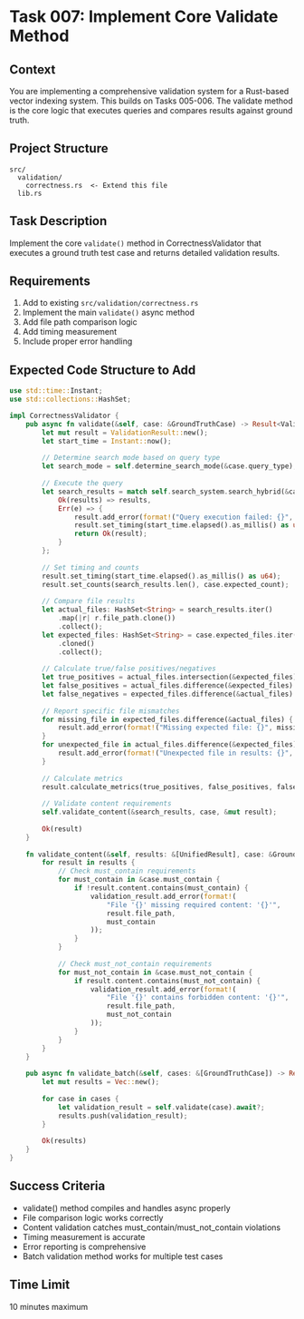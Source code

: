 # Task 007: Implement Core Validate Method

## Context
You are implementing a comprehensive validation system for a Rust-based vector indexing system. This builds on Tasks 005-006. The validate method is the core logic that executes queries and compares results against ground truth.

## Project Structure
```
src/
  validation/
    correctness.rs  <- Extend this file
  lib.rs
```

## Task Description
Implement the core `validate()` method in CorrectnessValidator that executes a ground truth test case and returns detailed validation results.

## Requirements
1. Add to existing `src/validation/correctness.rs`
2. Implement the main `validate()` async method
3. Add file path comparison logic
4. Add timing measurement
5. Include proper error handling

## Expected Code Structure to Add
```rust
use std::time::Instant;
use std::collections::HashSet;

impl CorrectnessValidator {
    pub async fn validate(&self, case: &GroundTruthCase) -> Result<ValidationResult> {
        let mut result = ValidationResult::new();
        let start_time = Instant::now();
        
        // Determine search mode based on query type
        let search_mode = self.determine_search_mode(&case.query_type);
        
        // Execute the query
        let search_results = match self.search_system.search_hybrid(&case.query, search_mode).await {
            Ok(results) => results,
            Err(e) => {
                result.add_error(format!("Query execution failed: {}", e));
                result.set_timing(start_time.elapsed().as_millis() as u64);
                return Ok(result);
            }
        };
        
        // Set timing and counts
        result.set_timing(start_time.elapsed().as_millis() as u64);
        result.set_counts(search_results.len(), case.expected_count);
        
        // Compare file results
        let actual_files: HashSet<String> = search_results.iter()
            .map(|r| r.file_path.clone())
            .collect();
        let expected_files: HashSet<String> = case.expected_files.iter()
            .cloned()
            .collect();
        
        // Calculate true/false positives/negatives
        let true_positives = actual_files.intersection(&expected_files).count();
        let false_positives = actual_files.difference(&expected_files).count();
        let false_negatives = expected_files.difference(&actual_files).count();
        
        // Report specific file mismatches
        for missing_file in expected_files.difference(&actual_files) {
            result.add_error(format!("Missing expected file: {}", missing_file));
        }
        for unexpected_file in actual_files.difference(&expected_files) {
            result.add_error(format!("Unexpected file in results: {}", unexpected_file));
        }
        
        // Calculate metrics
        result.calculate_metrics(true_positives, false_positives, false_negatives);
        
        // Validate content requirements
        self.validate_content(&search_results, case, &mut result);
        
        Ok(result)
    }
    
    fn validate_content(&self, results: &[UnifiedResult], case: &GroundTruthCase, validation_result: &mut ValidationResult) {
        for result in results {
            // Check must_contain requirements
            for must_contain in &case.must_contain {
                if !result.content.contains(must_contain) {
                    validation_result.add_error(format!(
                        "File '{}' missing required content: '{}'", 
                        result.file_path, 
                        must_contain
                    ));
                }
            }
            
            // Check must_not_contain requirements
            for must_not_contain in &case.must_not_contain {
                if result.content.contains(must_not_contain) {
                    validation_result.add_error(format!(
                        "File '{}' contains forbidden content: '{}'", 
                        result.file_path, 
                        must_not_contain
                    ));
                }
            }
        }
    }
    
    pub async fn validate_batch(&self, cases: &[GroundTruthCase]) -> Result<Vec<ValidationResult>> {
        let mut results = Vec::new();
        
        for case in cases {
            let validation_result = self.validate(case).await?;
            results.push(validation_result);
        }
        
        Ok(results)
    }
}
```

## Success Criteria
- validate() method compiles and handles async properly
- File comparison logic works correctly
- Content validation catches must_contain/must_not_contain violations
- Timing measurement is accurate
- Error reporting is comprehensive
- Batch validation method works for multiple test cases

## Time Limit
10 minutes maximum